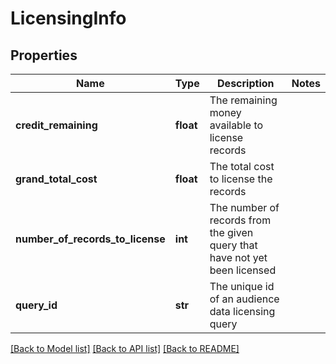 # LicensingInfo

## Properties
Name | Type | Description | Notes
------------ | ------------- | ------------- | -------------
**credit_remaining** | **float** | The remaining money available to license records | 
**grand_total_cost** | **float** | The total cost to license the records | 
**number_of_records_to_license** | **int** | The number of records from the given query that have not yet been licensed | 
**query_id** | **str** | The unique id of an audience data licensing query | 

[[Back to Model list]](../README.md#documentation-for-models) [[Back to API list]](../README.md#documentation-for-api-endpoints) [[Back to README]](../README.md)


